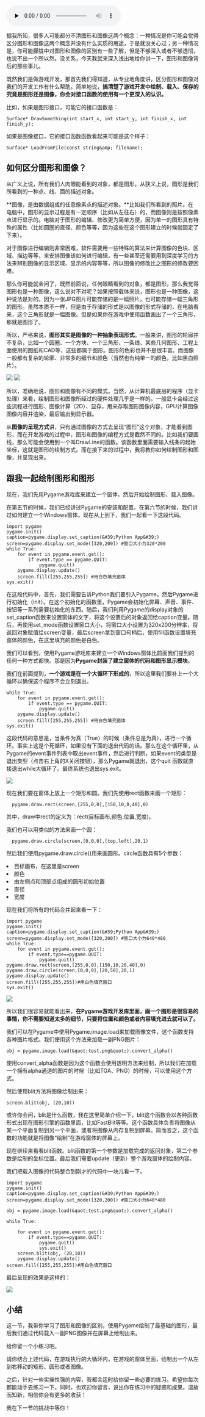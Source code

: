 <audio id="audio" title="第8讲 | 如何区分图形和图像？" controls="" preload="none"><source id="mp3" src="https://static001.geekbang.org/resource/audio/9b/dc/9b6b806d82b95fb8990a72584daadadc.mp3"></audio>

据我所知，很多人可能都分不清图形和图像这两个概念：一种情况是你可能会觉得区分图形和图像这两个概念并没有什么实质的用途，于是就没关心过；另一种情况是，你可能朦胧中对图形和图像的区别有一些了解，但是不够深入或者不够透彻，也说不出一个所以然。没关系，今天我就来深入浅出地给你讲一下，图形和图像背后的那些事儿。

既然我们是做游戏开发，那首先我们得知道，从专业地角度讲，区分图形和图像对我们的开发工作有什么帮助。简单地说，**搞清楚了游戏开发中绘制、载入、保存的究竟是图形还是图像，你会对接口函数的使用有一个更深入的认识。**

比如，如果是图形接口，可能它的接口函数是：

```
Surface* DrawSomething(int start_x, int start_y, int finish_x, int finish_y);

```

如果是图像接口，它的接口函数函数看起来可能是这个样子：

```
Surface* LoadFromFile(const string&amp; filename);

```

## 如何区分图形和图像？

从广义上说，所有我们人肉眼能看到的对象，都是图形。从狭义上说，图形是我们所看到的一种点、线、面的描述对象。

**图像，是由数据组成的任意像素点的描述对象。**比如我们所看到的照片。在电脑中，图形的显示过程是有一定顺序（比如从左往右）的，而图像则是按照像素点进行显示的。电脑对于图形的编辑、修改更为简单方便，因为单一的图形具有特殊的属性（比如圆圈的直径、颜色等等，因为这些在这个图形建立的时候就固定了下来）。

对于图像进行编辑则非常困难，软件需要用一些特殊的算法来计算图像的色块、区域、描边等等，来安排图像该如何进行编辑，有一些甚至还需要用到深度学习的方法来辨别图像的显示区域、显示的内容等等，所以图像的修改比之图形的修改要困难。

那么你可能就会问了，既然前面说，任何眼睛看到的对象，都是图形，那么我觉得图形也是一种图像，这么说对不对呢？如果按照载体来说，图形也是一种图像，这种说法是对的。因为一张JPG图片可能存储的是一幅照片，也可能存储一幅三角形的图形。虽然本质不一样，但是由于存储的形式是以图像的形式存储的，在电脑看来，这个三角形就是一幅图像。但是如果你在游戏中使用函数画出了一个三角形，那就是图形了。

所以，严格来说，**图形其实是图像的一种抽象表现形式**。一般来讲，图形的轮廓并不复杂，比如一个圆圈、一个方块、一个三角形、一条线、某些几何图形、工程上面使用的图纸和CAD等，这些都属于图形。图形的色彩也并不是很丰富。而图像一般都有复杂的轮廓、非常多的细节和颜色（当然也有纯单一的颜色，比如黑白照片）。

<img style="margin: 0 auto" src="https://static001.geekbang.org/resource/image/fb/bc/fb2b9c4192fd7147c3346dc0da7423bc.jpg">  

<img style="margin: 0 auto" src="https://static001.geekbang.org/resource/image/7d/0b/7d00b8af46c9455a24f5a6a3f77e650b.jpg">

所以，准确地说，图形和图像有不同的模式。当然，从计算机最底层的程序（显卡处理）来看，绘制图形和图像所经过的硬件处理几乎是一样的。一般显卡会经过这些流程进行图形、图像计算（2D）、显存，用来存取图形图像内容，GPU计算图像图像内容并渲染，最后输出到显示器。

从**图像的呈现方式**讲，只有通过图像的方式去呈现“图形”这个对象，才能看到图形，而在开发游戏的过程中，图形和图像的编程方式是截然不同的。比如我们要画线，那么可能会使用到一个叫DrawLine的函数。该函数里面需要输入线条的起始坐标，这就是图形的绘制方式。而在接下来的过程中，我将教你如何绘制图形和图像，并呈现出来。

## 跟我一起绘制图形和图形

现在，我们先用Pygame游戏库来建立一个窗体，然后开始绘制图形、载入图像。

在第五节的时候，我们已经讲过Pygame的安装和配置。在第六节的时候，我们讲过如何建立一个Windows窗体。现在从上到下，我们一起看一下这段代码。

```
import pygame
pygame.init()
caption=pygame.display.set_caption(&#39;Python App&#39;)
screen=pygame.display.set_mode([320,200]) #窗口大小为320*200
while True:
    for event in pygame.event.get():
        if event.type == pygame.QUIT:
            pygame.quit()
    pygame.display.update()
    screen.fill([255,255,255]) #用白色填充窗体
sys.exit()

```

在这段代码中，首先，我们需要告诉Python我们要引入Pygame。然后Pygame进行初始化（init）。在这个初始化的函数里，Pygame会初始化屏幕、声音、事件、按钮等一系列需要初始化的东西。随后，我们利用Pygame的display对象的set_caption函数来设置窗体的文字，将这个设置后的对象返回给caption变量。随后，再使用set_mode函数设置窗口大小，将窗口大小设置为320x200分辨率，将返回对象赋值给screen变量，最后screen拿到窗口句柄后，使用fill函数设置填充窗体的颜色，在这里填充的颜色是白色。

我们可以看到，使用Pygame游戏库来建立一个Windows窗体比前面我们提到的任何一种方式都快。那是因为**Pygame封装了建立窗体的代码和图形显示模块**。

我们在前面提到，**一个游戏是在一个大循环下形成的**，所以这里我们要补上一个大循环以确保这个程序不会立刻退出。

```
while True:
    for event in pygame.event.get():
        if event.type == pygame.QUIT:
            pygame.quit()
    pygame.display.update()
    screen.fill([255,255,255]) #用白色填充窗体
sys.exit()

```

这段代码的意思是，当条件为真（True）的时候（条件总是为真），进行一个循环。事实上这是个死循环，如果没有下面的退出代码的话。那么在这个循环里，从Pygame的event事件列表中取出event事件，然后进行判断，如果event的类型是退出类型（点击右上角的X关闭按钮），那么Pygame就退出，这个quit 函数就直接退出while大循环了。最终系统也退出sys.exit。

<img style="margin: 0 auto" src="https://static001.geekbang.org/resource/image/85/7c/85a8383c033ff7ec997e4e7ad9d1dd7c.jpg">  

现在我们要在窗体上放上一个矩形和圆。我们先使用rect函数来画一个矩形：

```
  pygame.draw.rect(screen,[255,0,0],[150,10,0,40],0)

```

其中，draw中rect的定义为：rect(目标画布,颜色,位置,宽度)。

我们也可以用类似的方法来画一个圆：

```
  pygame.draw.circle(screen,[0,0,0],[top,left],20,1)

```

然后我们使用pygame.draw.circle()用来画圆形。circle函数具有5个参数：

<li>目标画布，在这里是screen
</li>
<li>颜色
</li>
<li>由左侧点和顶部点组成的圆形初始位置
</li>
<li>直径
</li>
<li>宽度
</li>

现在我们将所有的代码合并起来看一下：

```
import pygame
pygame.init()
caption=pygame.display.set_caption(&#39;Python App&#39;)
screen=pygame.display.set_mode([320,200]) #窗口大小为640*480
while True:
    for event in pygame.event.get():
        if event.type==pygame.QUIT:
            pygame.quit()
pygame.draw.rect(screen,[255,0,0],[150,10,20,40],0)
pygame.draw.circle(screen,[0,0,0],[20,50],20,1)
pygame.display.update()
screen.fill([255,255,255])#用白色填充窗口
sys.exit()

```

<img style="margin: 0 auto" src="https://static001.geekbang.org/resource/image/41/4a/41ed7da2761a57bf68d990a660f7014a.jpg">  

所以我们很容易就能看出来，**在Pygame游戏开发库里面，画一个图形是很容易的事情，你不需要知道太多的细节，只要将位置和颜色或者内容填充进去就可以了。**

我们可以在Pygame中使用Pygame.image.load来加载图像文件，这个函数支持各种图片格式。我们使用这个方法来加载一副PNG图片：  

```
obj = pygame.image.load(&quot;test.png&quot;).convert_alpha()

```

使用convert_alpha函数是因为这个函数会使用透明方法来绘制，所以我们在加载一个拥有alpha通道的图片的时候（比如TGA、PNG）的时候，可以使用这个方式。

然后使用blit方法将图像绘制出来：

```
screen.blit(obj, (20,10))

```

或许你会问，blit是什么函数，我在这里简单介绍一下，blit这个函数会以各种函数形式出现在图形引擎的函数里面，比如FastBlit等等。这个函数具体负责将图像从某一个平面复制到另一个平面，或者将图像从内存复制到屏幕。简而言之，这个函数的功能就是将图像“绘制”在游戏窗体的屏幕上。

现在继续来看看blit函数。blit函数的第一个参数是加载完成的返回对象，第二个参数是绘制的坐标位置。最后我们需要update（更新）整个游戏窗体的绘制内容。

我们把载入图像的代码整合到刚才的代码中一块儿看一下。

```
import pygame
pygame.init()
caption=pygame.display.set_caption(&#39;Python App&#39;)
screen=pygame.display.set_mode([320,200]) #窗口大小为640*480

obj = pygame.image.load(&quot;test.png&quot;).convert_alpha()  

while True:  

    for event in pygame.event.get():
        if event.type==pygame.QUIT:
            pygame.quit()
            sys.exit()
    screen.blit(obj, (20,10))
    pygame.display.update()
screen.fill([255,255,255])#用白色填充窗口

```

最后呈现的效果是这样的：

<img style="margin: 0 auto" src="https://static001.geekbang.org/resource/image/9e/97/9e8f1747c6ddcdb3302de41d64a69c97.jpg">

## 小结

这一节，我带你学习了图形和图像的区别，使用Pygame绘制了最基础的图形，最后我们通过代码载入一副PNG图像并在屏幕上绘制出来。

给你留一个小练习吧。

请你结合上述代码，在游戏执行的大循环内，在游戏的窗体里面，绘制出一个从左到右移动的矩形、圆形或者图像。

之后，针对一些实操性强的内容，我都会适时给你留一些必要的练习。希望你每次都能动手去练习一下。同时，也欢迎你留言，说出你在练习中的疑惑和成果。温故而知新，相信你会有更多的收获！

我在下一节的挑战中等你！


